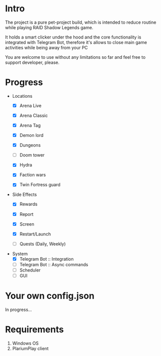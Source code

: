 # Intro

The project is a pure pet-project build, which is intended to reduce routine while playing RAID Shadow Legends game.

It holds a smart clicker under the hood and the core functionality is integrated with Telegram Bot, therefore it's allows to close main game activities while being away from your PC

You are welcome to use without any limitations so far and feel free to support developer, please.

# Progress

- Locations
  - [x] Arena Live
  - [x] Arena Classic
  - [x] Arena Tag
  - [x] Demon lord
  - [x] Dungeons
  - [ ] Doom tower
  - [x] Hydra
  - [x] Faction wars
  - [x] Twin Fortress guard


- Side Effects
  - [x] Rewards
  - [x] Report
  - [x] Screen
  - [x] Restart/Launch
  - [ ] Quests (Daily, Weekly)


- System
  - [x] Telegram Bot :: Integration
  - [ ] Telegram Bot :: Async commands
  - [ ] Scheduler
  - [ ] GUI 

# Your own config.json
In progress...


# Requirements

1. Windows OS
2. PlariumPlay client
